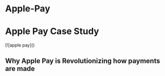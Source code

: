 # Apple-Pay
<h1> Apple Pay Case Study </h1>
[![apple pay]()
<h2> Why Apple Pay is Revolutionizing how payments are made </h2>
